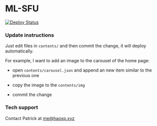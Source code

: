 
# ML-SFU
[![Deploy Status](https://travis-ci.org/HaoPatrick/ML-SFU.svg?branch=master)](https://travis-ci.org/HaoPatrick/ML-SFU)


### Update instructions

Just edit files in `contents/` and then commit the change, it will deploy automatically. 

For example, I want to add an image to the carousel of the home page:

- open `contents/carousel.json` and append an new item similar to the previous one

- copy the image to the `contents/img`

- commit the change


### Tech support

Contact Patrick at me@haoxp.xyz
